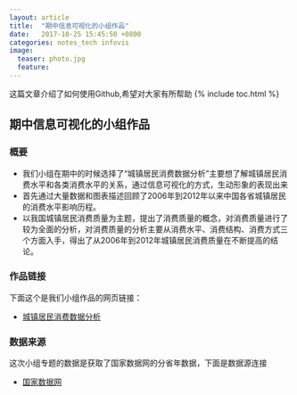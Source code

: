 ```yaml
---
layout: article
title:  "期中信息可视化的小组作品"
date:   2017-10-25 15:45:50 +0800
categories: notes_tech infovis
image:
  teaser: photo.jpg
  feature: 
---
```

这篇文章介绍了如何使用Github,希望对大家有所帮助
{% include toc.html %}


## 期中信息可视化的小组作品
### 概要
- 我们小组在期中的时候选择了“城镇居民消费数据分析”主要想了解城镇居民消费水平和各类消费水平的关系，通过信息可视化的方式，生动形象的表现出来
- 首先通过大量数据和图表描述回顾了2006年到2012年以来中国各省城镇居民的消费水平影响历程。
- 以我国城镇居民消费质量为主题，提出了消费质量的概念，对消费质量进行了较为全面的分析，对消费质量的分析主要从消费水平、消费结构、消费方式三个方面入手，得出了从2006年到2012年城镇居民消费质量在不断提高的结论。
### 作品链接

下面这个是我们小组作品的网页链接：</br>
- [城镇居民消费数据分析](https://chenweishan.github.io/infovis/term/index.html)

### 数据来源
这次小组专题的数据是获取了国家数据网的分省年数据，下面是数据源连接</br>
- [国家数据网](http://data.stats.gov.cn/easyquery.htm?cn=E0103)